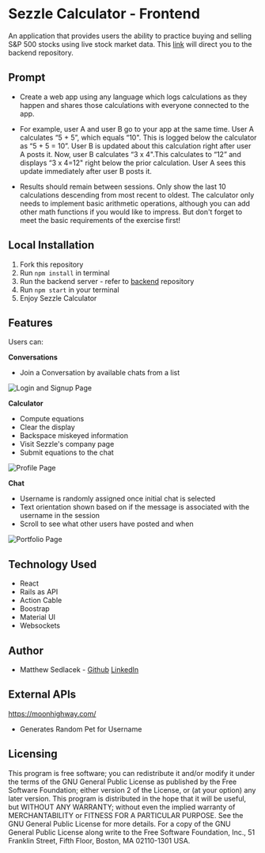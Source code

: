 # Sezzle Calculator - Frontend

An application that provides users the ability to practice buying and selling S&P 500 stocks using live stock market data. This [link](https://github.com/matthewsedlacek/Portfolio-Practice-Backend) will direct you to the backend repository.

## Prompt

- Create a web app using any language which logs calculations as they happen and shares those calculations with everyone connected to the app.

- For example, user A and user B go to your app at the same time. User A calculates “5 + 5”, which equals “10". This is logged below the calculator as “5 + 5 = 10”. User B is updated about this calculation right after user A posts it. Now, user B calculates “3 x 4".This calculates to “12” and displays “3 x 4=12" right below the prior calculation. User A sees this update immediately after user B posts it.

- Results should remain between sessions. Only show the last 10 calculations descending from most recent to oldest. The calculator only needs to implement basic arithmetic operations, although you can add other math functions if you would like to impress. But don't forget to meet the basic requirements of the exercise first!

## Local Installation

1. Fork this repository
2. Run `npm install` in terminal
3. Run the backend server - refer to [backend](https://github.com/matthewsedlacek/sezzle-backend) repository
4. Run `npm start` in your terminal
5. Enjoy Sezzle Calculator

## Features

Users can:

**Conversations**

- Join a Conversation by available chats from a list

![Login and Signup Page](README_assets/Login&Signup.gif)

**Calculator**

- Compute equations
- Clear the display
- Backspace miskeyed information
- Visit Sezzle's company page
- Submit equations to the chat

![Profile Page](README_assets/ProfilePage.gif)

**Chat**

- Username is randomly assigned once initial chat is selected
- Text orientation shown based on if the message is associated with the username in the session
- Scroll to see what other users have posted and when

![Portfolio Page](README_assets/PortfolioPage.gif)

## Technology Used

- React
- Rails as API
- Action Cable
- Boostrap
- Material UI
- Websockets

## Author

- Matthew Sedlacek - [Github](https://github.com/matthewsedlacek) [LinkedIn](https://www.linkedin.com/in/matthew-sedlacek/)

## External APIs

https://moonhighway.com/

- Generates Random Pet for Username

## Licensing

This program is free software; you can redistribute it and/or modify it under the terms of the GNU General Public License as published by the Free Software Foundation; either version 2 of the License, or (at your option) any later version.
This program is distributed in the hope that it will be useful, but WITHOUT ANY WARRANTY; without even the implied warranty of MERCHANTABILITY or FITNESS FOR A PARTICULAR PURPOSE. See the GNU General Public License for more details.
For a copy of the GNU General Public License along write to the Free Software Foundation, Inc., 51 Franklin Street, Fifth Floor, Boston, MA 02110-1301 USA.
